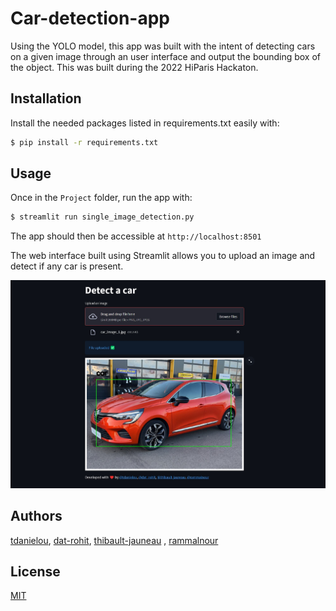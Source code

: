 # Car-detection-app

Using the YOLO model, this app was built with the intent of detecting cars on a given image through an user interface and output the bounding box of the object.
This was built during the 2022 HiParis Hackaton.

## Installation

Install the needed packages listed in requirements.txt easily with:

```bash
$ pip install -r requirements.txt
```

## Usage

Once in the ```Project``` folder, run the app with:

```bash
$ streamlit run single_image_detection.py
```

The app should then be accessible at ```http://localhost:8501```

The web interface built using Streamlit allows you to upload an image and detect if any car is present.

![preview](https://github.com/dat-rohit/CarDetection/blob/main/app_preview.jpg)


## Authors
[tdanielou](https://github.com/tdanielou), [dat-rohit](https://github.com/dat-rohit), [thibault-jauneau](https://github.com/thibault-jauneau) , [rammalnour](https://github.com/rammalnour)

## License
[MIT](https://choosealicense.com/licenses/mit/)